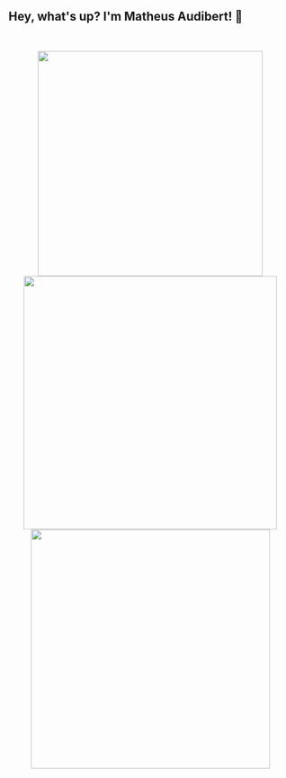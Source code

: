 ## Hey, what's up? I'm Matheus Audibert! 🌌 

&nbsp;

<div align="center">
  <img width="400px" src="https://github-readme-stats.vercel.app/api?username=matheusaudibert&theme=blue_navy&hide_border=true&include_all_commits=false&count_private=false"/>
  <img width="450px" src="https://github-readme-streak-stats.herokuapp.com/?user=matheusaudibert&theme=blue_navy&hide_border=true"/>
  <img width="425px" src="https://github-readme-stats.vercel.app/api/top-langs/?username=matheusaudibert&theme=blue_navy&hide_border=true&include_all_commits=false&count_private=false&layout=compact"/>
</div>
